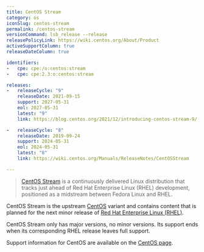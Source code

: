 ```yaml
---
title: CentOS Stream
category: os
iconSlug: centos-stream
permalink: /centos-stream
versionCommand: lsb_release --release
releasePolicyLink: https://wiki.centos.org/About/Product
activeSupportColumn: true
releaseDateColumn: true

identifiers:
-   cpe: cpe:/o:centos:stream
-   cpe: cpe:2.3:o:centos:stream

releases:
-   releaseCycle: "9"
    releaseDate: 2021-09-15
    support: 2027-05-31
    eol: 2027-05-31
    latest: "9"
    link: https://blog.centos.org/2021/12/introducing-centos-stream-9/

-   releaseCycle: "8"
    releaseDate: 2019-09-24
    support: 2024-05-31
    eol: 2024-05-31
    latest: "8"
    link: https://wiki.centos.org/Manuals/ReleaseNotes/CentOSStream

---
```


> [CentOS Stream](https://www.centos.org/centos-stream/) is a continuously delivered Linux
> distribution that tracks just ahead of Red Hat Enterprise Linux (RHEL) development, positioned as
> a midstream between Fedora Linux and RHEL.

CentOS Stream is the upstream [CentOS](/centos) variant and contains content that is planned for the
next minor release of [Red Hat Enterprise Linux (RHEL)](/rhel).

CentOS Stream only has major versions, no minor versions. Its support ends when its corresponding
RHEL release leaves full support.

Support information for CentOS are available on the [CentOS page](/centos).
